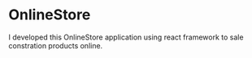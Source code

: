 # OnlineStore
I developed this OnlineStore application using react framework to sale constration products online.
